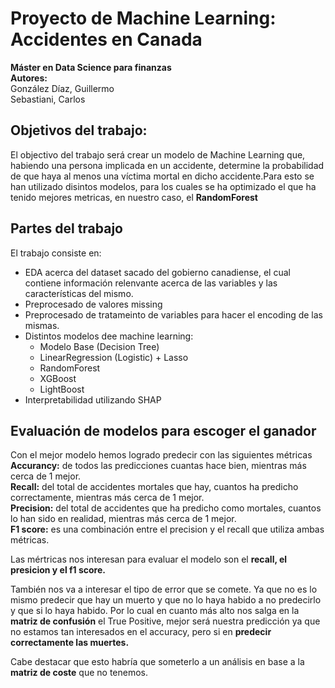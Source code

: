 # Proyecto de Machine Learning: Accidentes en Canada
**Máster en Data Science para finanzas <br />**
**Autores: <br />**
González Díaz, Guillermo <br />
Sebastiani, Carlos  <br />


## Objetivos del trabajo:
El objectivo del trabajo será crear un modelo de Machine Learning que, habiendo una persona implicada en un accidente, determine la probabilidad de que haya al menos una víctima mortal en dicho accidente.Para esto se han utilizado disintos modelos, para los cuales se ha optimizado el que ha tenido mejores metricas, en nuestro caso, el **RandomForest**

## Partes del trabajo
El trabajo consiste en:
- EDA acerca del dataset sacado del gobierno canadiense, el cual contiene información relenvante acerca de las variables y las características del mismo.
- Preprocesado de valores missing
- Preprocesado de tratameinto de variables para hacer el encoding de las mismas. 
- Distintos modelos dee machine learning:
    - Modelo Base (Decision Tree)
    - LinearRegression (Logistic) + Lasso
    - RandomForest
    - XGBoost
    - LightBoost
- Interpretabilidad utilizando SHAP




## Evaluación de modelos para escoger el ganador
Con el mejor modelo hemos logrado predecir con las siguientes métricas
**Accurancy:** de todos las predicciones cuantas hace bien, mientras más cerca de 1 mejor.  <br /> 
**Recall:** del total de accidentes mortales que hay, cuantos ha predicho correctamente, mientras más cerca de 1 mejor. <br /> 
**Precision:**  del total de accidentes que ha predicho como mortales, cuantos lo han sido en realidad, mientras más cerca de 1 mejor. <br />
**F1 score:** es una combinación entre el precision y el recall que utiliza ambas métricas.

Las mértricas nos interesan para evaluar el modelo son el **recall, el presicion y el f1 score.** <br /> 

También nos va a interesar el tipo de error que se comete. Ya que no es lo mismo predecir que hay un muerto y que no lo haya habido a no predecirlo y que si lo haya habido. Por lo cual en cuanto más alto nos salga en la **matriz de confusión**  el True Positive, mejor será nuestra predicción ya que  no estamos tan interesados en el accuracy, pero si en **predecir correctamente las muertes.**

Cabe destacar que esto habría que someterlo a un análisis en base a la **matriz de coste** que no tenemos.
